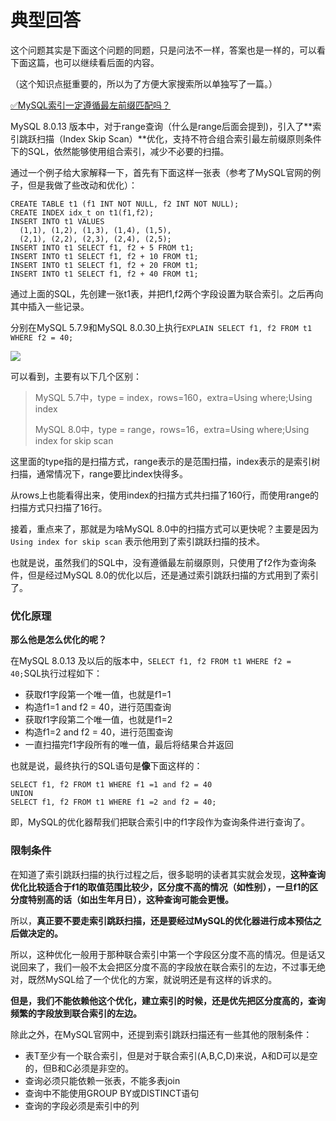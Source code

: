 # 典型回答

这个问题其实是下面这个问题的同题，只是问法不一样，答案也是一样的，可以看下面这篇，也可以继续看后面的内容。

（这个知识点挺重要的，所以为了方便大家搜索所以单独写了一篇。）

[✅MySQL索引一定遵循最左前缀匹配吗？](https://www.yuque.com/hollis666/fo22bm/nz5520o4qu5yohzv?view=doc_embed)

MySQL 8.0.13 版本中，对于range查询（什么是range后面会提到)，引入了**索引跳跃扫描（Index Skip Scan）**优化，支持不符合组合索引最左前缀原则条件下的SQL，依然能够使用组合索引，减少不必要的扫描。

通过一个例子给大家解释一下，首先有下面这样一张表（参考了MySQL官网的例子，但是我做了些改动和优化）：

```
CREATE TABLE t1 (f1 INT NOT NULL, f2 INT NOT NULL);
CREATE INDEX idx_t on t1(f1,f2);
INSERT INTO t1 VALUES
  (1,1), (1,2), (1,3), (1,4), (1,5),
  (2,1), (2,2), (2,3), (2,4), (2,5);
INSERT INTO t1 SELECT f1, f2 + 5 FROM t1;
INSERT INTO t1 SELECT f1, f2 + 10 FROM t1;
INSERT INTO t1 SELECT f1, f2 + 20 FROM t1;
INSERT INTO t1 SELECT f1, f2 + 40 FROM t1;
```

通过上面的SQL，先创建一张t1表，并把f1,f2两个字段设置为联合索引。之后再向其中插入一些记录。

分别在MySQL 5.7.9和MySQL 8.0.30上执行`EXPLAIN SELECT f1, f2 FROM t1 WHERE f2 = 40;`

![](https://cdn.nlark.com/yuque/0/2024/jpeg/5378072/1721400175706-5db29d10-602b-490e-b086-4eff7547b2a6.jpeg#averageHue=%233b3b3b&clientId=u12c2d05f-f852-4&id=G6o3y&originHeight=296&originWidth=1221&originalType=binary&ratio=1&rotation=0&showTitle=false&status=done&style=none&taskId=ubcf87a2a-36a5-46ec-9075-63dbb32c7a0&title=)

可以看到，主要有以下几个区别：

> MySQL 5.7中，type = index，rows=160，extra=Using where;Using index
>  
> MySQL 8.0中，type = range，rows=16，extra=Using where;Using index for skip scan


这里面的type指的是扫描方式，range表示的是范围扫描，index表示的是索引树扫描，通常情况下，range要比index快得多。

从rows上也能看得出来，使用index的扫描方式共扫描了160行，而使用range的扫描方式只扫描了16行。

接着，重点来了，那就是为啥MySQL 8.0中的扫描方式可以更快呢？主要是因为`Using index for skip scan` 表示他用到了索引跳跃扫描的技术。

也就是说，虽然我们的SQL中，没有遵循最左前缀原则，只使用了f2作为查询条件，但是经过MySQL 8.0的优化以后，还是通过索引跳跃扫描的方式用到了索引了。

### 优化原理

**那么他是怎么优化的呢？**

在MySQL 8.0.13 及以后的版本中，`SELECT f1, f2 FROM t1 WHERE f2 = 40;`SQL执行过程如下：

- 获取f1字段第一个唯一值，也就是f1=1
- 构造f1=1 and f2 = 40，进行范围查询
- 获取f1字段第二个唯一值，也就是f1=2
- 构造f1=2 and f2 = 40，进行范围查询
- 一直扫描完f1字段所有的唯一值，最后将结果合并返回

也就是说，最终执行的SQL语句是**像**下面这样的：

```
SELECT f1, f2 FROM t1 WHERE f1 =1 and f2 = 40
UNION
SELECT f1, f2 FROM t1 WHERE f1 =2 and f2 = 40;
```

即，MySQL的优化器帮我们把联合索引中的f1字段作为查询条件进行查询了。

### 限制条件

在知道了索引跳跃扫描的执行过程之后，很多聪明的读者其实就会发现，**这种查询优化比较适合于f1的取值范围比较少，区分度不高的情况（如性别），一旦f1的区分度特别高的话（如出生年月日），这种查询可能会更慢。**

所以，**真正要不要走索引跳跃扫描，还是要经过MySQL的优化器进行成本预估之后做决定的。**

所以，这种优化一般用于那种联合索引中第一个字段区分度不高的情况。但是话又说回来了，我们一般不太会把区分度不高的字段放在联合索引的左边，不过事无绝对，既然MySQL给了一个优化的方案，就说明还是有这样的诉求的。

**但是，我们不能依赖他这个优化，建立索引的时候，还是优先把区分度高的，查询频繁的字段放到联合索引的左边。**

除此之外，在MySQL官网中，还提到索引跳跃扫描还有一些其他的限制条件：

- 表T至少有一个联合索引，但是对于联合索引(A,B,C,D)来说，A和D可以是空的，但B和C必须是非空的。
- 查询必须只能依赖一张表，不能多表join
- 查询中不能使用GROUP BY或DISTINCT语句
- 查询的字段必须是索引中的列
